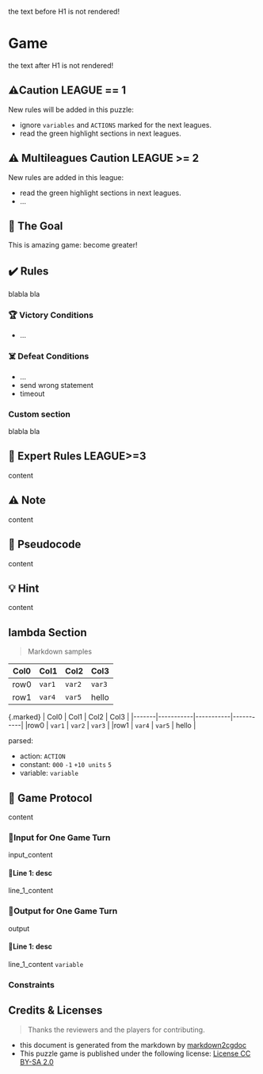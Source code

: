 the text before H1 is not rendered!

# Game

the text after H1 is not rendered!

## ⚠️Caution LEAGUE == 1

New rules will be added in this puzzle:

* ignore `variables` and `ACTIONS` marked for the next leagues.
* read the green highlight sections in next leagues.

## ⚠️ Multileagues Caution LEAGUE >= 2


New rules are added in this league:

* read the green highlight sections in next leagues.
* ...

## 🎯 The Goal

This is amazing game: become greater!

## ✔️ Rules

blabla bla

### 🏆 Victory Conditions

* ...

### ☠️ Defeat Conditions

* ...
* send wrong statement
* timeout

### Custom section

blabla bla

## 🐯 Expert Rules LEAGUE>=3

content

## ⚠️ Note

content

## 📝 Pseudocode

content

## 💡 Hint

content

## lambda Section

> Markdown samples

| Col0  | Col1      | Col2      | Col3      |
|-------|-----------|-----------|-----------|
|row0   | `var1`    | `var2`    | `var3`    |
|row1   | `var4`    | `var5`    | hello     |

{.marked}
| Col0  | Col1      | Col2      | Col3      |
|-------|-----------|-----------|-----------|
|row0   | `var1`    | `var2`    | `var3`    |
|row1   | `var4`    | `var5`    | hello     |


parsed:

* action: `ACTION`
* constant: `000` `-1` `+10 units` `5` 
* variable: `variable`

## 🧾 Game Protocol

content

### 👀Input for One Game Turn

input_content

#### 📑Line 1: desc

line_1_content

### 💬Output for One Game Turn

output

#### 📑Line 1: desc

line_1_content `variable`

### Constraints



## Credits & Licenses

> Thanks the reviewers and the players for contributing.

* this document is generated from the markdown by [markdown2cgdoc](https://github.com/marcgardent/markdown2cgdoc)
* This puzzle game is published under the following license: [License CC BY-SA 2.0](https://creativecommons.org/licenses/by-sa/2.0/)